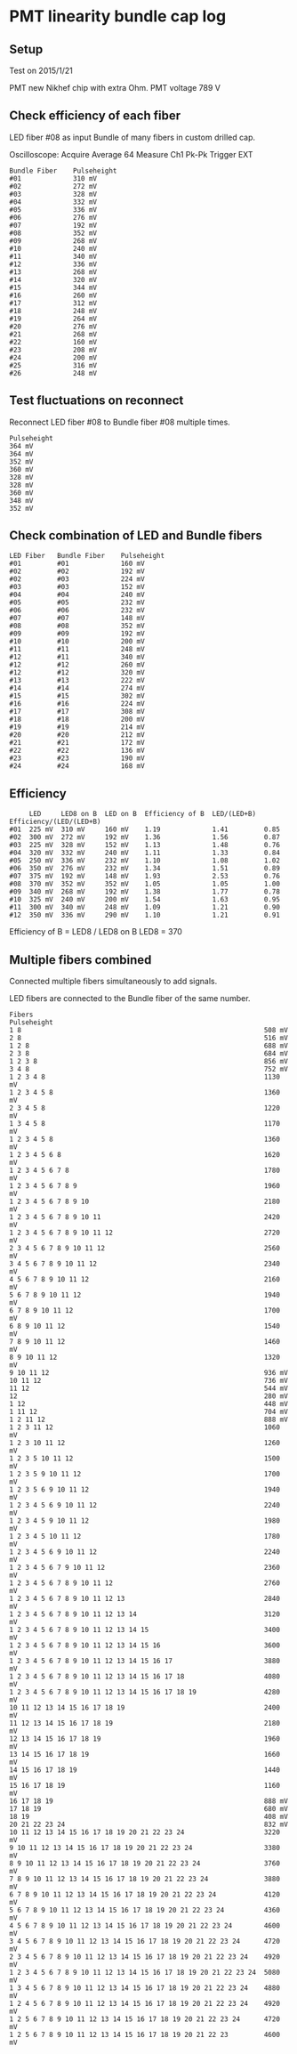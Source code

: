 # PMT linearity bundle cap log


Setup
-----

Test on 2015/1/21

PMT new Nikhef chip with extra Ohm.
PMT voltage 789 V


Check efficiency of each fiber
------------------------------

LED fiber #08 as input
Bundle of many fibers in custom drilled cap.

Oscilloscope:
Acquire     Average 64
Measure     Ch1 Pk-Pk
Trigger     EXT

    Bundle Fiber    Pulseheight
    #01             310 mV
    #02             272 mV
    #03             328 mV
    #04             332 mV
    #05             336 mV
    #06             276 mV
    #07             192 mV
    #08             352 mV
    #09             268 mV
    #10             240 mV
    #11             340 mV
    #12             336 mV
    #13             268 mV
    #14             320 mV
    #15             344 mV
    #16             260 mV
    #17             312 mV
    #18             248 mV
    #19             264 mV
    #20             276 mV
    #21             268 mV
    #22             160 mV
    #23             208 mV
    #24             200 mV
    #25             316 mV
    #26             248 mV


Test fluctuations on reconnect
------------------------------

Reconnect LED fiber #08 to Bundle fiber #08 multiple times.

    Pulseheight
    364 mV
    364 mV
    352 mV
    360 mV
    328 mV
    328 mV
    360 mV
    348 mV
    352 mV


Check combination of LED and Bundle fibers
------------------------------------------

    LED Fiber   Bundle Fiber    Pulseheight
    #01         #01             160 mV
    #02         #02             192 mV
    #02         #03             224 mV
    #03         #03             152 mV
    #04         #04             240 mV
    #05         #05             232 mV
    #06         #06             232 mV
    #07         #07             148 mV
    #08         #08             352 mV
    #09         #09             192 mV
    #10         #10             200 mV
    #11         #11             248 mV
    #12         #11             340 mV
    #12         #12             260 mV
    #12         #12             320 mV
    #13         #13             222 mV
    #14         #14             274 mV
    #15         #15             302 mV
    #16         #16             224 mV
    #17         #17             308 mV
    #18         #18             200 mV
    #19         #19             214 mV
    #20         #20             212 mV
    #21         #21             172 mV
    #22         #22             136 mV
    #23         #23             190 mV
    #24         #24             168 mV


Efficiency
----------

         LED     LED8 on B  LED on B  Efficiency of B  LED/(LED+B)  Efficiency/(LED/(LED+B)
    #01  225 mV  310 mV     160 mV    1.19             1.41         0.85
    #02  300 mV  272 mV     192 mV    1.36             1.56         0.87
    #03  225 mV  328 mV     152 mV    1.13             1.48         0.76
    #04  320 mV  332 mV     240 mV    1.11             1.33         0.84
    #05  250 mV  336 mV     232 mV    1.10             1.08         1.02
    #06  350 mV  276 mV     232 mV    1.34             1.51         0.89
    #07  375 mV  192 mV     148 mV    1.93             2.53         0.76
    #08  370 mV  352 mV     352 mV    1.05             1.05         1.00
    #09  340 mV  268 mV     192 mV    1.38             1.77         0.78
    #10  325 mV  240 mV     200 mV    1.54             1.63         0.95
    #11  300 mV  340 mV     248 mV    1.09             1.21         0.90
    #12  350 mV  336 mV     290 mV    1.10             1.21         0.91


Efficiency of B = LED8 / LED8 on B
LED8 = 370


Multiple fibers combined
------------------------

Connected multiple fibers simultaneously to add signals.

LED fibers are connected to the Bundle fiber of the same number.

    Fibers                                                          Pulseheight
    1 8                                                             508 mV
    2 8                                                             516 mV
    1 2 8                                                           688 mV
    2 3 8                                                           684 mV
    1 2 3 8                                                         856 mV
    3 4 8                                                           752 mV
    1 2 3 4 8                                                       1130 mV
    1 2 3 4 5 8                                                     1360 mV
    2 3 4 5 8                                                       1220 mV
    1 3 4 5 8                                                       1170 mV
    1 2 3 4 5 8                                                     1360 mV
    1 2 3 4 5 6 8                                                   1620 mV
    1 2 3 4 5 6 7 8                                                 1780 mV
    1 2 3 4 5 6 7 8 9                                               1960 mV
    1 2 3 4 5 6 7 8 9 10                                            2180 mV
    1 2 3 4 5 6 7 8 9 10 11                                         2420 mV
    1 2 3 4 5 6 7 8 9 10 11 12                                      2720 mV
    2 3 4 5 6 7 8 9 10 11 12                                        2560 mV
    3 4 5 6 7 8 9 10 11 12                                          2340 mV
    4 5 6 7 8 9 10 11 12                                            2160 mV
    5 6 7 8 9 10 11 12                                              1940 mV
    6 7 8 9 10 11 12                                                1700 mV
    6 8 9 10 11 12                                                  1540 mV
    7 8 9 10 11 12                                                  1460 mV
    8 9 10 11 12                                                    1320 mV
    9 10 11 12                                                      936 mV
    10 11 12                                                        736 mV
    11 12                                                           544 mV
    12                                                              280 mV
    1 12                                                            448 mV
    1 11 12                                                         704 mV
    1 2 11 12                                                       888 mV
    1 2 3 11 12                                                     1060 mV
    1 2 3 10 11 12                                                  1260 mV
    1 2 3 5 10 11 12                                                1500 mV
    1 2 3 5 9 10 11 12                                              1700 mV
    1 2 3 5 6 9 10 11 12                                            1940 mV
    1 2 3 4 5 6 9 10 11 12                                          2240 mV
    1 2 3 4 5 9 10 11 12                                            1980 mV
    1 2 3 4 5 10 11 12                                              1780 mV
    1 2 3 4 5 6 9 10 11 12                                          2240 mV
    1 2 3 4 5 6 7 9 10 11 12                                        2360 mV
    1 2 3 4 5 6 7 8 9 10 11 12                                      2760 mV
    1 2 3 4 5 6 7 8 9 10 11 12 13                                   2840 mV
    1 2 3 4 5 6 7 8 9 10 11 12 13 14                                3120 mV
    1 2 3 4 5 6 7 8 9 10 11 12 13 14 15                             3400 mV
    1 2 3 4 5 6 7 8 9 10 11 12 13 14 15 16                          3600 mV
    1 2 3 4 5 6 7 8 9 10 11 12 13 14 15 16 17                       3880 mV
    1 2 3 4 5 6 7 8 9 10 11 12 13 14 15 16 17 18                    4080 mV
    1 2 3 4 5 6 7 8 9 10 11 12 13 14 15 16 17 18 19                 4280 mV
    10 11 12 13 14 15 16 17 18 19                                   2400 mV
    11 12 13 14 15 16 17 18 19                                      2180 mV
    12 13 14 15 16 17 18 19                                         1960 mV
    13 14 15 16 17 18 19                                            1660 mV
    14 15 16 17 18 19                                               1440 mV
    15 16 17 18 19                                                  1160 mV
    16 17 18 19                                                     888 mV
    17 18 19                                                        680 mV
    18 19                                                           408 mV
    20 21 22 23 24                                                  832 mV
    10 11 12 13 14 15 16 17 18 19 20 21 22 23 24                    3220 mV
    9 10 11 12 13 14 15 16 17 18 19 20 21 22 23 24                  3380 mV
    8 9 10 11 12 13 14 15 16 17 18 19 20 21 22 23 24                3760 mV
    7 8 9 10 11 12 13 14 15 16 17 18 19 20 21 22 23 24              3880 mV
    6 7 8 9 10 11 12 13 14 15 16 17 18 19 20 21 22 23 24            4120 mV
    5 6 7 8 9 10 11 12 13 14 15 16 17 18 19 20 21 22 23 24          4360 mV
    4 5 6 7 8 9 10 11 12 13 14 15 16 17 18 19 20 21 22 23 24        4600 mV
    3 4 5 6 7 8 9 10 11 12 13 14 15 16 17 18 19 20 21 22 23 24      4720 mV
    2 3 4 5 6 7 8 9 10 11 12 13 14 15 16 17 18 19 20 21 22 23 24    4920 mV
    1 2 3 4 5 6 7 8 9 10 11 12 13 14 15 16 17 18 19 20 21 22 23 24  5080 mV
    1 3 4 5 6 7 8 9 10 11 12 13 14 15 16 17 18 19 20 21 22 23 24    4880 mV
    1 2 4 5 6 7 8 9 10 11 12 13 14 15 16 17 18 19 20 21 22 23 24    4920 mV
    1 2 5 6 7 8 9 10 11 12 13 14 15 16 17 18 19 20 21 22 23 24      4720 mV
    1 2 5 6 7 8 9 10 11 12 13 14 15 16 17 18 19 20 21 22 23         4600 mV

